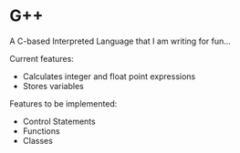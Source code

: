 # G++
A C-based Interpreted Language that I am writing for fun...

Current features:
  - Calculates integer and float point expressions
  - Stores variables

Features to be implemented:
  - Control Statements
  - Functions
  - Classes
